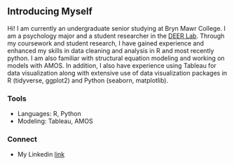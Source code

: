 ## Introducing Myself

Hi! I am currently an undergraduate senior studying at Bryn Mawr College. I am a psychology major and a student researcher in the [DEER Lab](https://www.brynmawrdeerlab.org/). Through my coursework and student research, I have gained experience and enhanced my skills in data cleaning and analysis in R and most recently python. I am also familiar with structural equation modeling and working on models with AMOS. In addition, I also have experience using Tableau for data visualization along with extensive use of data visualization packages in R (tidyverse, ggplot2) and Python (seaborn, matplotlib). 

### Tools
- Languages: R, Python
- Modeling: Tableau, AMOS

### Connect
- My Linkedin [link](https://www.linkedin.com/in/grace-foresman-34b36921a)

